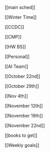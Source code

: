 
[[main sched]]

[[Winter Time]]

[[CCDC]]

[[CMP]]

[[HW BS]]

[[Personal]]

[[AI Team]] 

[[October 22nd]]


[[October 29th]]

[[Nov 4th]] 


[[November 12th]] 

[[November 19th]]

[[November 22nd]]

[[books to get]]

[[Weekly goals]]